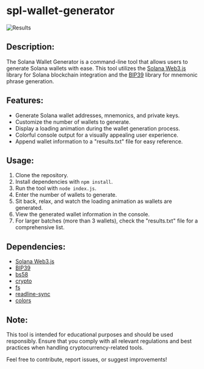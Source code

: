 # spl-wallet-generator

![Results](https://d142ifyzxiteda.cloudfront.net/s35nnt%2Fpreview%2F55131377%2Fmain_large.gif?response-content-disposition=inline%3Bfilename%3D%22main_large.gif%22%3B&response-content-type=image%2Fgif&Expires=1703508259&Signature=A0lwbkcV0vbuYbBQDLwowdoTFItPKQIl3jb1QMwC2jPIlAs2ITiDoSETF9RwTh-nDKEqromvyYP0L7y79lZJzV7a9TsP2wDFbf9nlmECMLTq1WzaQOczjx7OHz6Qg83~qzbts5yfuj6wNnK7rD72Q56yat3kACWQqrClGritqFYS9KcIlrpjcT4tpW~l6eVjivjGzBBl2OI~r461qRHLpgTyZO-4u9Jntz-9y5RlJm66FnYiVbu~FD6m3qWpbrbqF6a5LjunBSuM1S~kzIR22O-0ovaet5G~Y9n0jpbx-QWgqCutAaZwYx4SRFBPoYzPPk5dpSC7QCdrfSQdWuLgfg__&Key-Pair-Id=APKAJT5WQLLEOADKLHBQ)

## **Description:**

The Solana Wallet Generator is a command-line tool that allows users to generate Solana wallets with ease. This tool utilizes the [Solana Web3.js](https://github.com/solana-labs/solana-web3.js/) library for Solana blockchain integration and the [BIP39](https://github.com/bitcoinjs/bip39) library for mnemonic phrase generation.


## **Features:**
- Generate Solana wallet addresses, mnemonics, and private keys.
- Customize the number of wallets to generate.
- Display a loading animation during the wallet generation process.
- Colorful console output for a visually appealing user experience.
- Append wallet information to a "results.txt" file for easy reference.


## **Usage:**
1. Clone the repository.
2. Install dependencies with `npm install`.
3. Run the tool with `node index.js`.
4. Enter the number of wallets to generate.
5. Sit back, relax, and watch the loading animation as wallets are generated.
6. View the generated wallet information in the console.
7. For larger batches (more than 3 wallets), check the "results.txt" file for a comprehensive list.


## **Dependencies:**
- [Solana Web3.js](https://github.com/solana-labs/solana-web3.js/)
- [BIP39](https://github.com/bitcoinjs/bip39)
- [bs58](https://github.com/cryptocoinjs/bs58)
- [crypto](https://nodejs.org/api/crypto.html)
- [fs](https://nodejs.org/api/fs.html)
- [readline-sync](https://www.npmjs.com/package/readline-sync)
- [colors](https://www.npmjs.com/package/colors)


## **Note:**
This tool is intended for educational purposes and should be used responsibly. Ensure that you comply with all relevant regulations and best practices when handling cryptocurrency-related tools.

Feel free to contribute, report issues, or suggest improvements!

